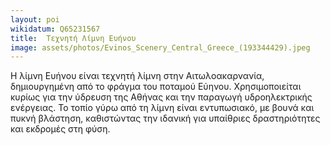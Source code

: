 ```yaml
---
layout: poi
wikidatum: Q65231567
title:  Τεχνητή Λίμνη Ευήνου
image: assets/photos/Evinos_Scenery_Central_Greece_(193344429).jpeg
---
```


Η λίμνη Ευήνου είναι τεχνητή λίμνη στην Αιτωλοακαρνανία, δημιουργημένη από το φράγμα του ποταμού Εύηνου. Χρησιμοποιείται κυρίως για την ύδρευση της Αθήνας και την παραγωγή υδροηλεκτρικής ενέργειας. Το τοπίο γύρω από τη λίμνη είναι εντυπωσιακό, με βουνά και πυκνή βλάστηση, καθιστώντας την ιδανική για υπαίθριες δραστηριότητες και εκδρομές στη φύση.  
